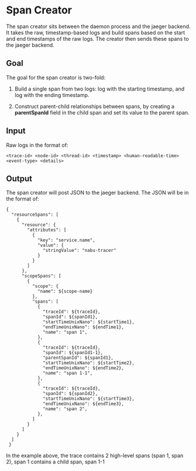 # Span Creator
The span creator sits between the daemon process and the jaeger backend. It takes the raw, timestamp-based logs and build spans based on the start and end timestamps of the raw logs. The creator then sends these spans to the jaeger backend.

## Goal
The goal for the span creator is two-fold:

1. Build a single span from two logs: log with the starting timestamp, and log with the ending timestamp.

2. Construct parent-child relationships between spans, by creating a __parentSpanId__ field in the child span and set its value to the parent span.


## Input
Raw logs in the format of:
```
<trace-id> <node-id> <thread-id> <timestamp> <human-readable-time> <event-type> <details>
```


## Output
The span creator will post JSON to the jaeger backend. The JSON will be in the format of:
```
{
  "resourceSpans": [
    {
      "resource": {
        "attributes": [
          {
            "key": "service.name",
            "value": {
              "stringValue": "nabu-tracer"
            }
          }
        ]
      },
      "scopeSpans": [
        {
          "scope": {
            "name": ${scope-name}
          },
          "spans": [
            {
              "traceId": ${traceId},
              "spanId": ${spanId1},
              "startTimeUnixNano": ${startTime1},
              "endTimeUnixNano": ${endTime1},
              "name": "span 1",
            },
            {
              "traceId": ${traceId},
              "spanId": ${spanId1-1},
              "parentSpanId": ${spanId1},
              "startTimeUnixNano": ${startTime2},
              "endTimeUnixNano": ${endTime2},
              "name": "span 1-1",
            },
            {
              "traceId": ${traceId},
              "spanId": ${spanId2},
              "startTimeUnixNano": ${startTime3},
              "endTimeUnixNano": ${endTime3},
              "name": "span 2",
            },
          ]
        }
      ]
    }
  ]
 }
```
In the example above, the trace contains 2 high-level spans (span 1, span 2), span 1 contains a child span, span 1-1